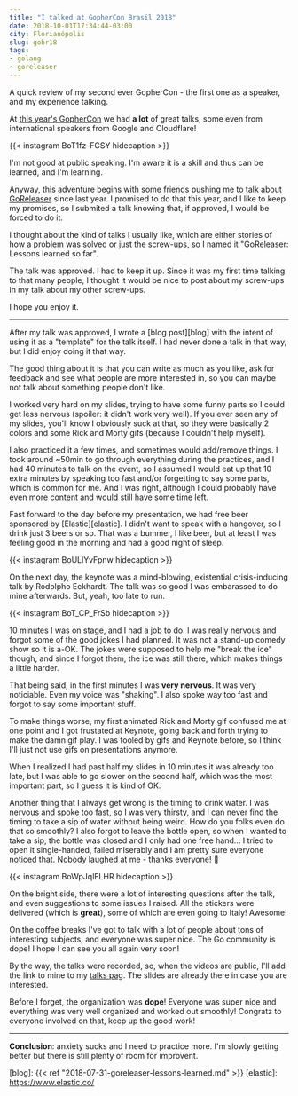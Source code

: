 ```yaml
---
title: "I talked at GopherCon Brasil 2018"
date: 2018-10-01T17:34:44-03:00
city: Florianópolis
slug: gobr18
tags:
- golang
- goreleaser
---
```


A quick review of my second ever GopherCon - the first one as a speaker, and
my experience talking.

<!--more-->

At [this year's GopherCon][gobr18] we had **a lot** of great talks, some even
from international speakers from Google and Cloudflare!

{{< instagram BoT1fz-FCSY hidecaption >}}

I'm not good at public speaking. I'm aware it is a skill and thus can be
learned, and I'm learning.

Anyway, this adventure begins with some friends pushing me to talk
about [GoReleaser][goreleaser] since last year.
I promised to do that this year, and I like to keep my promises, so I submited
a talk knowing that, if approved, I would be forced to do it.

I thought about the kind of talks I usually like, which are either stories of
how a problem was solved or just the screw-ups, so I named it
"GoReleaser: Lessons learned so far".

The talk was approved. I had to keep it up. Since it was my first time talking
to that many people, I thought it would be nice to post about my screw-ups
in my talk about my other screw-ups.

I hope you enjoy it.

---

After my talk was approved, I wrote a [blog post][blog] with the intent of
using it as a "template" for the talk itself. I had never done a talk in
that way, but I did enjoy doing it that way.

The good thing about it is that you can write as much as you like,
ask for feedback and see what people are more interested in, so you can maybe
not talk about something people don't like.

I worked very hard on my slides, trying to have some funny parts
so I could get less nervous (spoiler: it didn't work very well). If you ever
seen any of my slides, you'll know I obviously suck at that, so they were
basically 2 colors and some Rick and Morty gifs (because I couldn't
help myself).

I also practiced it a few times, and sometimes would add/remove things.
I took around ~50min to go through everything during the practices, and I had
40 minutes to talk on the event, so I assumed I would eat up that 10 extra
minutes by speaking too fast and/or forgetting to say some parts, which
is common for me. And I was right, although I could probably have
even more content and would still have some time left.

Fast forward to the day before my presentation, we had free beer sponsored by
[Elastic][elastic]. I didn't want to speak with a hangover, so I drink
just 3 beers or so. That was a bummer, I like beer, but at least I was
feeling good in the morning and had a good night of sleep.

{{< instagram BoULlYvFpnw hidecaption >}}

On the next day, the keynote was a mind-blowing, existential crisis-inducing
talk by Rodolpho Eckhardt. The talk was so good I was embarassed to
do mine afterwards. But, yeah, too late to run.

{{< instagram BoT_CP_FrSb hidecaption >}}

10 minutes I was on stage, and I had a job to do. I was really
nervous and forgot some of the good jokes I had planned. It was not a
stand-up comedy show so it is a-OK. The jokes were supposed to help
me "break the ice" though, and since I forgot them, the ice was still there,
which makes things a little harder.

That being said, in the first minutes I was **very nervous**. It was very
noticiable. Even my voice was "shaking". I also spoke way too fast and forgot
to say some important stuff.

To make things worse, my first animated Rick and Morty gif confused me at
one point and I got frustated at Keynote, going back and forth trying to make
the damn gif play. I was fooled by gifs and Keynote before, so I think I'll
just not use gifs on presentations anymore.

When I realized I had past half my slides in 10 minutes it was already too
late, but I was able to go slower on the second half, which was the most
important part, so I guess it is kind of OK.

Another thing that I always get wrong is the timing to drink water. I was
nervous and spoke too fast, so I was very thirsty, and I can never find the
timing to take a sip of water without being weird. How do you folks even do
that so smoothly? I also forgot to leave the bottle open, so when I wanted
to take a sip, the bottle was closed and I only had one free hand... I tried to
open it single-handed, failed miserably and I am pretty sure everyone
noticed that. Nobody laughed at me - thanks everyone! 🚀

{{< instagram BoWpJqlFLHR hidecaption >}}

On the bright side, there were a lot of interesting questions after the talk,
and even suggestions to some issues I raised. All the stickers were delivered
(which is **great**), some of which are even going to Italy! Awesome!

On the coffee breaks I've got to talk with a lot of people about tons of
interesting subjects, and everyone was super nice. The Go community is dope!
I hope I can see you all again very soon!

By the way, the talks were recorded, so, when the videos are public, I'll
add the link to mine to my [talks pag](/talks/). The slides are already there
in case you are interested.

Before I forget, the organization was **dope**! Everyone was super nice and
everything was very well organized and worked out smoothly! Congratz to
everyone involved on that, keep up the good work!

---

**Conclusion**: anxiety sucks and I need to practice more. I'm slowly getting
better but there is still plenty of room for improvent.

[gobr18]: https://2018.gopherconbr.org/
[goreleaser]: https://goreleaser.com
[blog]: {{< ref "2018-07-31-goreleaser-lessons-learned.md" >}}
[elastic]: https://www.elastic.co/
